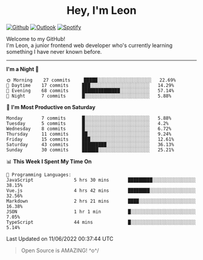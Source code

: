 <h1 align="center">Hey, I'm Leon</h1>

[![Github](https://img.shields.io/badge/-Github-000?style=flat&logo=Github&logoColor=white)](https://github.com/ooohmydawn)
[![Outlook](https://img.shields.io/badge/-Outlook-0078D4?style=flat&logo=Microsoft-Outlook&logoColor=white)](mailto:ooohmydawn@hotmail.com)
[![Spotify](https://img.shields.io/badge/-Spotify-1DB954?style=flat&logo=Spotify&logoColor=white)](https://open.spotify.com/user/tkf5c7q582tnbk7v0t9d3fsqq)
&nbsp;

Welcome to my GitHub! <br/>
I'm Leon, a junior frontend web developer who's currently learning something I have never known before.

***

<!--START_SECTION:waka-->
**I'm a Night 🦉** 

```text
🌞 Morning    27 commits     █████░░░░░░░░░░░░░░░░░░░░   22.69% 
🌆 Daytime    17 commits     ███░░░░░░░░░░░░░░░░░░░░░░   14.29% 
🌃 Evening    68 commits     ██████████████░░░░░░░░░░░   57.14% 
🌙 Night      7 commits      █░░░░░░░░░░░░░░░░░░░░░░░░   5.88%

```
📅 **I'm Most Productive on Saturday** 

```text
Monday       7 commits      █░░░░░░░░░░░░░░░░░░░░░░░░   5.88% 
Tuesday      5 commits      █░░░░░░░░░░░░░░░░░░░░░░░░   4.2% 
Wednesday    8 commits      █░░░░░░░░░░░░░░░░░░░░░░░░   6.72% 
Thursday     11 commits     ██░░░░░░░░░░░░░░░░░░░░░░░   9.24% 
Friday       15 commits     ███░░░░░░░░░░░░░░░░░░░░░░   12.61% 
Saturday     43 commits     █████████░░░░░░░░░░░░░░░░   36.13% 
Sunday       30 commits     ██████░░░░░░░░░░░░░░░░░░░   25.21%

```


📊 **This Week I Spent My Time On** 

```text
💬 Programming Languages: 
JavaScript               5 hrs 30 mins       █████████░░░░░░░░░░░░░░░░   38.15% 
Vue.js                   4 hrs 42 mins       ████████░░░░░░░░░░░░░░░░░   32.56% 
Markdown                 2 hrs 21 mins       ████░░░░░░░░░░░░░░░░░░░░░   16.38% 
JSON                     1 hr 1 min          █░░░░░░░░░░░░░░░░░░░░░░░░   7.05% 
TypeScript               44 mins             █░░░░░░░░░░░░░░░░░░░░░░░░   5.14%

```


 Last Updated on 11/06/2022 00:37:44 UTC
<!--END_SECTION:waka-->


> Open Source is AMAZING! \^o^/
